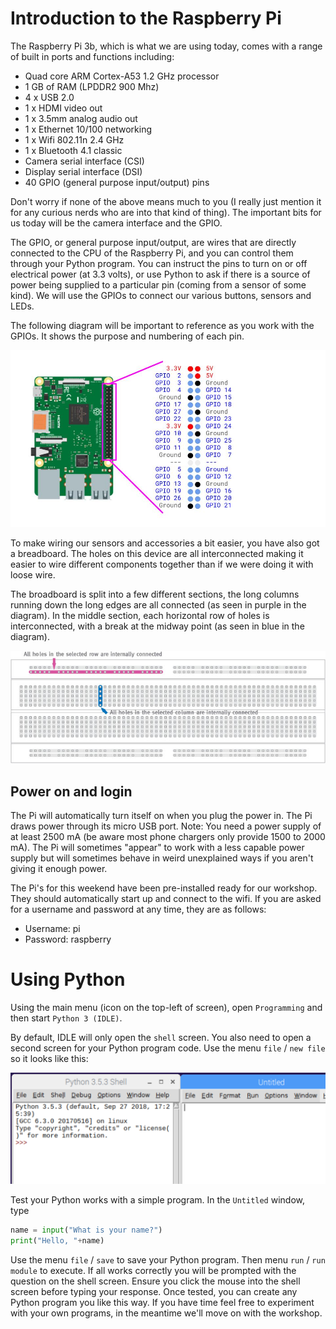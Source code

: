 # Introduction to the Raspberry Pi

The Raspberry Pi 3b, which is what we are using today, comes with a range of built in ports and functions including:

* Quad core ARM Cortex-A53 1.2 GHz processor
* 1 GB of RAM (LPDDR2 900 Mhz)
* 4 x USB 2.0
* 1 x HDMI video out
* 1 x 3.5mm analog audio out
* 1 x Ethernet 10/100 networking
* 1 x Wifi 802.11n 2.4 GHz
* 1 x Bluetooth 4.1 classic
* Camera serial interface (CSI)
* Display serial interface (DSI)
* 40 GPIO (general purpose input/output) pins

Don't worry if none of the above means much to you (I really just mention it for any curious nerds who are into that kind of thing). The important bits for us today will be the camera interface and the GPIO.

The GPIO, or general purpose input/output, are wires that are directly connected to the CPU of the Raspberry Pi, and you can control them through your Python program. You can instruct the pins to turn on or off electrical power (at 3.3 volts), or use Python to ask if there is a source of power being supplied to a particular pin (coming from a sensor of some kind).  We will use the GPIOs to connect our various buttons, sensors and LEDs.

The following diagram will be important to reference as you work with the GPIOs. It shows the purpose and numbering of each pin.

![](img/raspberry-pi-3-pinout.jpg)

To make wiring our sensors and accessories a bit easier, you have also got a breadboard. The holes on this device are all interconnected making it easier to wire different components together than if we were doing it with loose wire.

The broadboard is split into a few different sections, the long columns running down the long edges are all connected (as seen in purple in the diagram). In the middle section, each horizontal row of holes is interconnected, with a break at the midway point (as seen in blue in the diagram).

![](img/breadboard.jpg)

## Power on and login

The Pi will automatically turn itself on when you plug the power in. The Pi draws power through its micro USB port. Note: You need a power supply of at least 2500 mA (be aware most phone chargers only provide 1500 to 2000 mA). The Pi will sometimes "appear" to work with a less capable power supply but will sometimes behave in weird unexplained ways if you aren't giving it enough power.

The Pi's for this weekend have been pre-installed ready for our workshop. They should automatically start up and connect to the wifi. If you are asked for a username and password at any time, they are as follows:

* Username: pi
* Password: raspberry

# Using Python

Using the main menu (icon on the top-left of screen), open `Programming` and then start `Python 3 (IDLE)`.

By default, IDLE will only open the `shell` screen. You also need to open a second screen for your Python program code. Use the menu `file` / `new file` so it looks like this:

![](img/idle-2-windows.png)

Test your Python works with a simple program. In the `Untitled` window, type

```python
name = input("What is your name?")
print("Hello, "+name)
```

Use the menu `file` / `save` to save your Python program. Then menu `run` / `run module` to execute. If all works correctly you will be prompted with the question on the shell screen. Ensure you click the mouse into the shell screen before typing your response. Once tested, you can create any Python program you like this way. If you have time feel free to experiment with your own programs, in the meantime we'll move on with the workshop.
